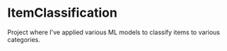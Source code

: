 # ItemClassification
Project where I've applied various ML models to classify items to various categories.
